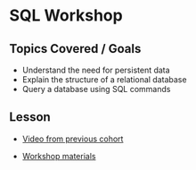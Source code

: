 # SQL Workshop

## Topics Covered / Goals
- Understand the need for persistent data
- Explain the structure of a relational database
- Query a database using SQL commands

## Lesson
- [Video from previous cohort](https://www.youtube.com/watch?v=CZBZr-fi58I&list=PLu0CiQ7bzwEQknl3vI9wEMwgNBzcg9kOs&index=3)

- [Workshop materials](https://github.com/jwworth/sql-workshop)





